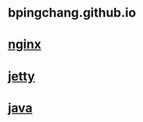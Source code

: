 # bpingchang.github.io

# [nginx](http://bpingchang.gihub.io/nginx/index "悬停显示")
# [jetty](http://bpingchang.gihub.io/jetty/index "悬停显示")
# [java](http://bpingchang.gihub.io/java/index "悬停显示")
